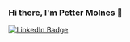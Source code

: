 ### Hi there, I'm Petter Molnes 👋

<div>
<a href="https://www.linkedin.com/in/petter-molnes-532596202/">
<img src="https://img.shields.io/badge/LinkedIn-blue?logo=linkedin&logoColor=white&style=for-the-badge" alt="LinkedIn Badge" />
</a>
</div>

<!--
**PMolnes/PMolnes** is a ✨ _special_ ✨ repository because its `README.md` (this file) appears on your GitHub profile.

Here are some ideas to get you started:

- 🔭 I’m currently working on ...
- 🌱 I’m currently learning ...
- 👯 I’m looking to collaborate on ...
- 🤔 I’m looking for help with ...
- 💬 Ask me about ...
- 📫 How to reach me: ...
- 😄 Pronouns: ...
- ⚡ Fun fact: ...
-->
